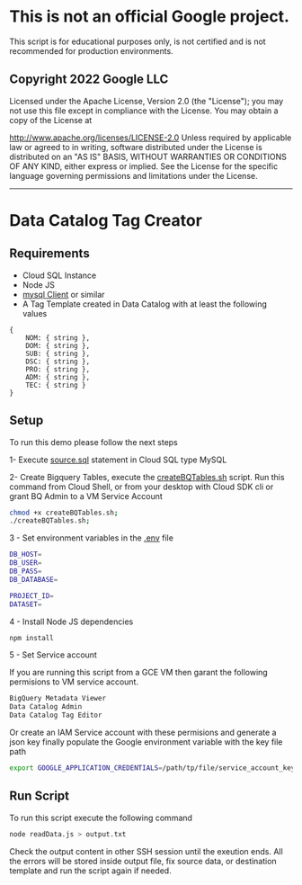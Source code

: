 # This is not an official Google project.

This script is for educational purposes only, is not certified and is not recommended for production environments.

## Copyright 2022 Google LLC
Licensed under the Apache License, Version 2.0 (the "License"); you may not use this file except in compliance with the License. You may obtain a copy of the License at

  http://www.apache.org/licenses/LICENSE-2.0
Unless required by applicable law or agreed to in writing, software distributed under the License is distributed on an "AS IS" BASIS, WITHOUT WARRANTIES OR CONDITIONS OF ANY KIND, either express or implied. See the License for the specific language governing permissions and limitations under the License.

---

# Data Catalog Tag Creator

## Requirements

* Cloud SQL Instance
* Node JS 
* [mysql Client](https://dev.mysql.com/doc/refman/8.0/en/mysql.html) or similar
* A Tag Template created in Data Catalog with at least the following values

```
{
    NOM: { string },
    DOM: { string },
    SUB: { string },
    DSC: { string },
    PRO: { string },
    ADM: { string },
    TEC: { string }
}
```

## Setup
To run this demo please follow the next steps

1- Execute [source.sql](./source.sql) statement in Cloud SQL type MySQL

2- Create Bigquery Tables, execute the [createBQTables.sh](./createBQTables.sh) script. Run this command from Cloud Shell, or from your desktop with Cloud SDK cli or grant BQ Admin to a VM Service Account

```sh
chmod +x createBQTables.sh;
./createBQTables.sh;
```

3 - Set environment variables in the [.env](./.env) file

```sh
DB_HOST=
DB_USER=
DB_PASS=
DB_DATABASE=

PROJECT_ID= 
DATASET= 
```
4 - Install Node JS dependencies

```sh
npm install
```
5 - Set Service account

If you are running this script from a GCE VM then garant the following permisions to VM service account.

```sh
BigQuery Metadata Viewer
Data Catalog Admin
Data Catalog Tag Editor
```

Or create an IAM Service account with these permisions and generate a json key finally populate the Google environment variable with the key file path

```sh
export GOOGLE_APPLICATION_CREDENTIALS=/path/tp/file/service_account_key.json
```


## Run Script

To run this script execute the following command

```sh
node readData.js > output.txt
```

Check the output content in other SSH session until the exeution ends.
All the errors will be stored inside output file, fix source data, or destination template and run the script again if needed.

